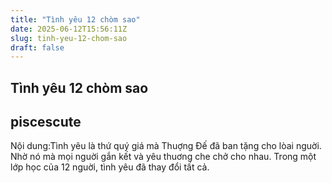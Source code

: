 ```yaml
---
title: "Tình yêu 12 chòm sao"
date: 2025-06-12T15:56:11Z
slug: tinh-yeu-12-chom-sao
draft: false
---
```


## Tình yêu 12 chòm sao

## piscescute

Nội dung:Tình yêu là thứ quý giá mà Thuợng Đế đã ban tặng cho lòai nguời. Nhờ nó mà mọi nguời gắn kết và yêu thuơng che chở cho nhau. Trong một lớp học của 12 nguời, tình yêu đã thay đổi tất cả.